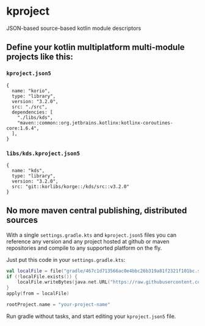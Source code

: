 # kproject

JSON-based source-based kotlin module descriptors

## Define your kotlin multiplatform multi-module projects like this:

### `kproject.json5`

```
{
  name: "korio",
  type: "library",
  version: "3.2.0",
  src: "./src",
  dependencies: [
    "./libs/kds",
    "maven::common::org.jetbrains.kotlinx:kotlinx-coroutines-core:1.6.4",
  ],
}
```

### `libs/kds.kproject.json5`

```
{
  name: "kds",
  type: "library",
  version: "3.2.0",
  src: "git::korlibs/korge::/kds/src::v3.2.0"
}
```

## No more maven central publishing, distributed sources

With a single `settings.gradle.kts` and `kproject.json5`
files you can reference any version and any project hosted at github or maven repositories
and compile to any supported platform on the fly.

Just put this code in your `settings.gradle.kts`:

```kotlin
val localFile = file("gradle/467c1d713566ac0e4bbc26b319a81f2321f101bc.settings.gradle.kts")
if (!localFile.exists()) {
    localFile.writeBytes(java.net.URL("https://raw.githubusercontent.com/korlibs/kproject/467c1d713566ac0e4bbc26b319a81f2321f101bc/settings.gradle.kts").readBytes())
}
apply(from = localFile)

rootProject.name = "your-project-name"
```

Run gradle without tasks, and start editing your `kproject.json5` file.
